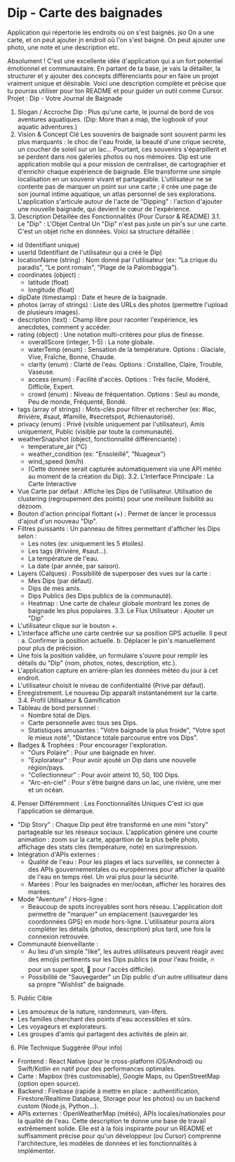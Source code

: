 # Dip - Carte des baignades

Application qui répertorie les endroits où on s'est baignés.
jso
On a une carte, et on peut ajouter jn endroit où l'on s'est baigné. On peut ajouter une photo, une note et une description etc.


Absolument ! C'est une excellente idée d'application qui a un fort potentiel émotionnel et communautaire. En partant de ta base, je vais la détailler, la structurer et y ajouter des concepts différenciants pour en faire un projet vraiment unique et désirable.
Voici une description complète et précise que tu pourras utiliser pour ton README et pour guider un outil comme Cursor.
Projet : Dip - Votre Journal de Baignade
1. Slogan / Accroche
Dip : Plus qu'une carte, le journal de bord de vos aventures aquatiques.
(Dip: More than a map, the logbook of your aquatic adventures.)
2. Vision & Concept Clé
Les souvenirs de baignade sont souvent parmi les plus marquants : le choc de l'eau froide, la beauté d'une crique secrète, un coucher de soleil sur un lac... Pourtant, ces souvenirs s'éparpillent et se perdent dans nos galeries photos ou nos mémoires.
Dip est une application mobile qui a pour mission de centraliser, de cartographier et d'enrichir chaque expérience de baignade. Elle transforme une simple localisation en un souvenir vivant et partageable. L'utilisateur ne se contente pas de marquer un point sur une carte ; il crée une page de son journal intime aquatique, un atlas personnel de ses explorations.
L'application s'articule autour de l'acte de "Dipping" : l'action d'ajouter une nouvelle baignade, qui devient le cœur de l'expérience.
3. Description Détaillée des Fonctionnalités (Pour Cursor & README)
3.1. Le "Dip" : L'Objet Central
Un "Dip" n'est pas juste un pin's sur une carte. C'est un objet riche en données. Voici sa structure détaillée :
 * id (Identifiant unique)
 * userId (Identifiant de l'utilisateur qui a créé le Dip)
 * locationName (string) : Nom donné par l'utilisateur (ex: "La crique du paradis", "Le pont romain", "Plage de la Palombaggia").
 * coordinates (object) :
   * latitude (float)
   * longitude (float)
 * dipDate (timestamp) : Date et heure de la baignade.
 * photos (array of strings) : Liste des URLs des photos (permettre l'upload de plusieurs images).
 * description (text) : Champ libre pour raconter l'expérience, les anecdotes, comment y accéder.
 * rating (object) : Une notation multi-critères pour plus de finesse.
   * overallScore (integer, 1-5) : La note globale.
   * waterTemp (enum) : Sensation de la température. Options : Glaciale, Vive, Fraîche, Bonne, Chaude.
   * clarity (enum) : Clarté de l'eau. Options : Cristalline, Claire, Trouble, Vaseuse.
   * access (enum) : Facilité d'accès. Options : Très facile, Modéré, Difficile, Expert.
   * crowd (enum) : Niveau de fréquentation. Options : Seul au monde, Peu de monde, Fréquenté, Bondé.
 * tags (array of strings) : Mots-clés pour filtrer et rechercher (ex: #lac, #rivière, #saut, #famille, #secretspot, #chienautorisé).
 * privacy (enum) : Privé (visible uniquement par l'utilisateur), Amis uniquement, Public (visible par toute la communauté).
 * weatherSnapshot (object, fonctionnalité différenciante) :
   * temperature_air (°C)
   * weather_condition (ex: "Ensoleillé", "Nuageux")
   * wind_speed (km/h)
   * (Cette donnée serait capturée automatiquement via une API météo au moment de la création du Dip).
3.2. L'Interface Principale : La Carte Interactive
 * Vue Carte par défaut : Affiche les Dips de l'utilisateur. Utilisation de clustering (regroupement des points) pour une meilleure lisibilité au dézoom.
 * Bouton d'action principal flottant (+) : Permet de lancer le processus d'ajout d'un nouveau "Dip".
 * Filtres puissants : Un panneau de filtres permettant d'afficher les Dips selon :
   * Les notes (ex: uniquement les 5 étoiles).
   * Les tags (#rivière, #saut...).
   * La température de l'eau.
   * La date (par année, par saison).
 * Layers (Calques) : Possibilité de superposer des vues sur la carte :
   * Mes Dips (par défaut).
   * Dips de mes amis.
   * Dips Publics (les Dips publics de la communauté).
   * Heatmap : Une carte de chaleur globale montrant les zones de baignade les plus populaires.
3.3. Le Flux Utilisateur : Ajouter un "Dip"
 * L'utilisateur clique sur le bouton +.
 * L'interface affiche une carte centrée sur sa position GPS actuelle. Il peut :
   a. Confirmer la position actuelle.
   b. Déplacer le pin's manuellement pour plus de précision.
 * Une fois la position validée, un formulaire s'ouvre pour remplir les détails du "Dip" (nom, photos, notes, description, etc.).
 * L'application capture en arrière-plan les données météo du jour à cet endroit.
 * L'utilisateur choisit le niveau de confidentialité (Privé par défaut).
 * Enregistrement. Le nouveau Dip apparaît instantanément sur la carte.
3.4. Profil Utilisateur & Gamification
 * Tableau de bord personnel :
   * Nombre total de Dips.
   * Carte personnelle avec tous ses Dips.
   * Statistiques amusantes : "Votre baignade la plus froide", "Votre spot le mieux noté", "Distance totale parcourue entre vos Dips".
 * Badges & Trophées : Pour encourager l'exploration.
   * "Ours Polaire" : Pour une baignade en hiver.
   * "Explorateur" : Pour avoir ajouté un Dip dans une nouvelle région/pays.
   * "Collectionneur" : Pour avoir atteint 10, 50, 100 Dips.
   * "Arc-en-ciel" : Pour s'être baigné dans un lac, une rivière, une mer et un océan.
4. Penser Différemment : Les Fonctionnalités Uniques
C'est ici que l'application se démarque.
 * "Dip Story" : Chaque Dip peut être transformé en une mini "story" partageable sur les réseaux sociaux. L'application génère une courte animation : zoom sur la carte, apparition de la plus belle photo, affichage des stats clés (température, note) en surimpression.
 * Intégration d'APIs externes :
   * Qualité de l'eau : Pour les plages et lacs surveillés, se connecter à des APIs gouvernementales ou européennes pour afficher la qualité de l'eau en temps réel. Un vrai plus pour la sécurité.
   * Marées : Pour les baignades en mer/océan, afficher les horaires des marées.
 * Mode "Aventure" / Hors-ligne :
   * Beaucoup de spots incroyables sont hors réseau. L'application doit permettre de "marquer" un emplacement (sauvegarder les coordonnées GPS) en mode hors-ligne. L'utilisateur pourra alors compléter les détails (photos, description) plus tard, une fois la connexion retrouvée.
 * Communauté bienveillante :
   * Au lieu d'un simple "like", les autres utilisateurs peuvent réagir avec des emojis pertinents sur les Dips publics (❄️ pour l'eau froide, 🔥 pour un super spot, 💪 pour l'accès difficile).
   * Possibilité de "Sauvegarder" un Dip public d'un autre utilisateur dans sa propre "Wishlist" de baignade.
5. Public Cible
 * Les amoureux de la nature, randonneurs, van-lifers.
 * Les familles cherchant des points d'eau accessibles et sûrs.
 * Les voyageurs et explorateurs.
 * Les groupes d'amis qui partagent des activités de plein air.
6. Pile Technique Suggérée (Pour info)
 * Frontend : React Native (pour le cross-platform iOS/Android) ou Swift/Kotlin en natif pour des performances optimales.
 * Carte : Mapbox (très customisable), Google Maps, ou OpenStreetMap (option open source).
 * Backend : Firebase (rapide à mettre en place : authentification, Firestore/Realtime Database, Storage pour les photos) ou un backend custom (Node.js, Python...).
 * APIs externes : OpenWeatherMap (météo), APIs locales/nationales pour la qualité de l'eau.
Cette description te donne une base de travail extrêmement solide. Elle est à la fois inspirante pour un README et suffisamment précise pour qu'un développeur (ou Cursor) comprenne l'architecture, les modèles de données et les fonctionnalités à implémenter.

